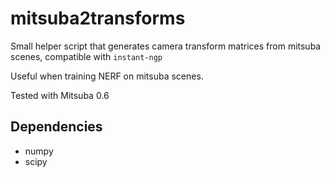 # mitsuba2transforms

Small helper script that generates camera transform matrices from mitsuba scenes, compatible with `instant-ngp`

Useful when training NERF on mitsuba scenes.

Tested with Mitsuba 0.6

## Dependencies

 * numpy
 * scipy

